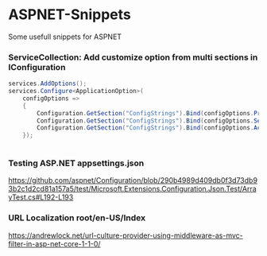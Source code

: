# ASPNET-Snippets
Some usefull snippets for ASPNET


### ServiceCollection: Add customize option from multi sections in IConfiguration
```C#
services.AddOptions();
services.Configure<ApplicationOption>(
    configOptions =>
    {
        Configuration.GetSection("ConfigStrings").Bind(configOptions.ProviderOptions);
        Configuration.GetSection("ConfigStrings").Bind(configOptions.SecretOptions);
        Configuration.GetSection("ConfigStrings").Bind(configOptions.AccountOptions);
    });
    
```
### Testing ASP.NET appsettings.json
https://github.com/aspnet/Configuration/blob/290b4989d409db0f3d73db93b2c1d2cd81a157a5/test/Microsoft.Extensions.Configuration.Json.Test/ArrayTest.cs#L192-L193

### URL Localization  root/en-US/Index
https://andrewlock.net/url-culture-provider-using-middleware-as-mvc-filter-in-asp-net-core-1-1-0/

